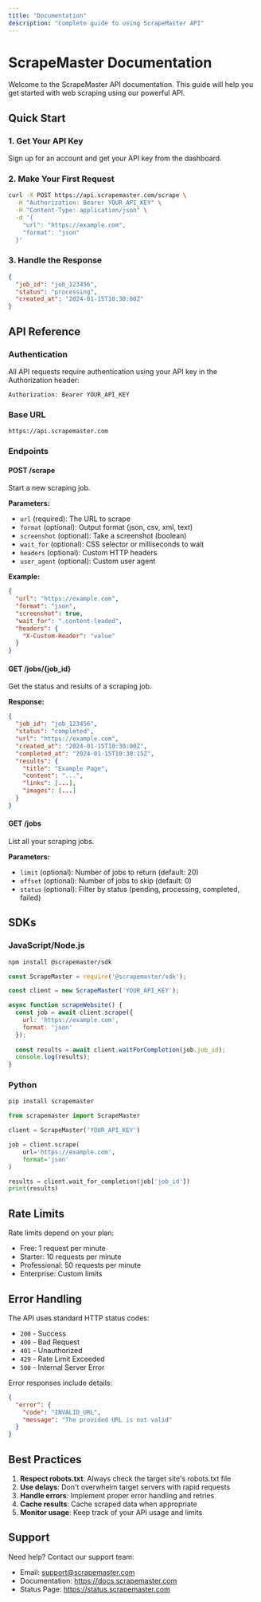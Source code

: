 ```yaml
---
title: "Documentation"
description: "Complete guide to using ScrapeMaster API"
---
```


# ScrapeMaster Documentation

Welcome to the ScrapeMaster API documentation. This guide will help you get started with web scraping using our powerful API.

## Quick Start

### 1. Get Your API Key
Sign up for an account and get your API key from the dashboard.

### 2. Make Your First Request
```bash
curl -X POST https://api.scrapemaster.com/scrape \
  -H "Authorization: Bearer YOUR_API_KEY" \
  -H "Content-Type: application/json" \
  -d '{
    "url": "https://example.com",
    "format": "json"
  }'
```

### 3. Handle the Response
```json
{
  "job_id": "job_123456",
  "status": "processing",
  "created_at": "2024-01-15T10:30:00Z"
}
```

## API Reference

### Authentication
All API requests require authentication using your API key in the Authorization header:
```
Authorization: Bearer YOUR_API_KEY
```

### Base URL
```
https://api.scrapemaster.com
```

### Endpoints

#### POST /scrape
Start a new scraping job.

**Parameters:**
- `url` (required): The URL to scrape
- `format` (optional): Output format (json, csv, xml, text)
- `screenshot` (optional): Take a screenshot (boolean)
- `wait_for` (optional): CSS selector or milliseconds to wait
- `headers` (optional): Custom HTTP headers
- `user_agent` (optional): Custom user agent

**Example:**
```json
{
  "url": "https://example.com",
  "format": "json",
  "screenshot": true,
  "wait_for": ".content-loaded",
  "headers": {
    "X-Custom-Header": "value"
  }
}
```

#### GET /jobs/{job_id}
Get the status and results of a scraping job.

**Response:**
```json
{
  "job_id": "job_123456",
  "status": "completed",
  "url": "https://example.com",
  "created_at": "2024-01-15T10:30:00Z",
  "completed_at": "2024-01-15T10:30:15Z",
  "results": {
    "title": "Example Page",
    "content": "...",
    "links": [...],
    "images": [...]
  }
}
```

#### GET /jobs
List all your scraping jobs.

**Parameters:**
- `limit` (optional): Number of jobs to return (default: 20)
- `offset` (optional): Number of jobs to skip (default: 0)
- `status` (optional): Filter by status (pending, processing, completed, failed)

## SDKs

### JavaScript/Node.js
```bash
npm install @scrapemaster/sdk
```

```javascript
const ScrapeMaster = require('@scrapemaster/sdk');

const client = new ScrapeMaster('YOUR_API_KEY');

async function scrapeWebsite() {
  const job = await client.scrape({
    url: 'https://example.com',
    format: 'json'
  });
  
  const results = await client.waitForCompletion(job.job_id);
  console.log(results);
}
```

### Python
```bash
pip install scrapemaster
```

```python
from scrapemaster import ScrapeMaster

client = ScrapeMaster('YOUR_API_KEY')

job = client.scrape(
    url='https://example.com',
    format='json'
)

results = client.wait_for_completion(job['job_id'])
print(results)
```

## Rate Limits

Rate limits depend on your plan:
- Free: 1 request per minute
- Starter: 10 requests per minute
- Professional: 50 requests per minute
- Enterprise: Custom limits

## Error Handling

The API uses standard HTTP status codes:
- `200` - Success
- `400` - Bad Request
- `401` - Unauthorized
- `429` - Rate Limit Exceeded
- `500` - Internal Server Error

Error responses include details:
```json
{
  "error": {
    "code": "INVALID_URL",
    "message": "The provided URL is not valid"
  }
}
```

## Best Practices

1. **Respect robots.txt**: Always check the target site's robots.txt file
2. **Use delays**: Don't overwhelm target servers with rapid requests
3. **Handle errors**: Implement proper error handling and retries
4. **Cache results**: Cache scraped data when appropriate
5. **Monitor usage**: Keep track of your API usage and limits

## Support

Need help? Contact our support team:
- Email: support@scrapemaster.com
- Documentation: https://docs.scrapemaster.com
- Status Page: https://status.scrapemaster.com